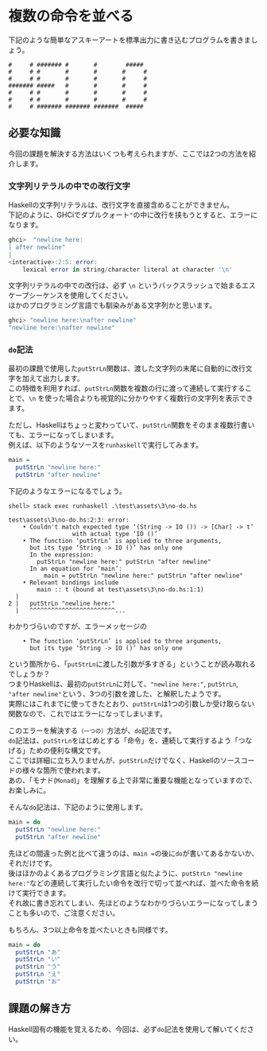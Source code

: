 # 複数の命令を並べる

下記のような簡単なアスキーアートを標準出力に書き込むプログラムを書きましょう。

```
#     # ####### #       #        #####
#     # #       #       #       #     #
#     # #       #       #       #     #
####### #####   #       #       #     #
#     # #       #       #       #     #
#     # #       #       #       #     #
#     # ####### ####### #######  #####
```

## 必要な知識

今回の課題を解決する方法はいくつも考えられますが、ここでは2つの方法を紹介します。

### 文字列リテラルの中での改行文字

Haskellの文字列リテラルは、改行文字を直接含めることができません。  
下記のように、GHCiでダブルクォート`"`の中に改行を挟もうとすると、エラーになります。

```haskell
ghci>  "newline here:
| after newline"
|
<interactive>:2:5: error:
    lexical error in string/character literal at character '\n'
```

文字列リテラルの中での改行は、必ず `\n` というバックスラッシュで始まるエスケープシーケンスを使用してください。  
ほかのプログラミング言語でも馴染みがある文字列かと思います。

```haskell
ghci> "newline here:\nafter newline"
"newline here:\nafter newline"
```

### `do`記法

最初の課題で使用した`putStrLn`関数は、渡した文字列の末尾に自動的に改行文字を加えて出力します。  
この特徴を利用すれば、`putStrLn`関数を複数の行に渡って連続して実行することで、`\n` を使った場合よりも視覚的に分かりやすく複数行の文字列を表示できます。

ただし、Haskellはちょっと変わっていて、`putStrLn`関数をそのまま複数行書いても、エラーになってしまいます。  
例えば、以下のようなソースを`runhaskell`で実行してみます。

```haskell
main =
  putStrLn "newline here:"
  putStrLn "after newline"
```

下記のようなエラーになるでしょう。

```
shell> stack exec runhaskell .\test\assets\3\no-do.hs

test\assets\3\no-do.hs:2:3: error:
    • Couldn't match expected type ‘(String -> IO ()) -> [Char] -> t’
                  with actual type ‘IO ()’
    • The function ‘putStrLn’ is applied to three arguments,
      but its type ‘String -> IO ()’ has only one
      In the expression:
        putStrLn "newline here:" putStrLn "after newline"
      In an equation for ‘main’:
          main = putStrLn "newline here:" putStrLn "after newline"
    • Relevant bindings include
        main :: t (bound at test\assets\3\no-do.hs:1:1)
  |
2 |   putStrLn "newline here:"
  |   ^^^^^^^^^^^^^^^^^^^^^^^^...
```

わかりづらいのですが、エラーメッセージの

```
    • The function ‘putStrLn’ is applied to three arguments,
      but its type ‘String -> IO ()’ has only one
```

という箇所から、「`putStrLn`に渡した引数が多すぎる」ということが読み取れるでしょうか？  
つまりHaskellは、最初の`putStrLn`に対して、`"newline here:"`, `putStrLn`, `"after newline"`という、3つの引数を渡した、と解釈したようです。  
実際にはこれまでに使ってきたとおり、`putStrLn`は1つの引数しか受け取らない関数なので、これではエラーになってしまいます。

このエラーを解決する<small>（一つの）</small>方法が、`do`記法です。  
`do`記法は、`putStrLn`をはじめとする「命令」を、連続して実行するよう「つなげる」ための便利な構文です。  
ここでは詳細に立ち入りませんが、`putStrLn`だけでなく、Haskellのソースコードの様々な箇所で使われます。  
あの、「モナド(`Monad`)」を理解する上で非常に重要な機能となっていますので、お楽しみに。

そんな`do`記法は、下記のように使用します。

```haskell
main = do
  putStrLn "newline here:"
  putStrLn "after newline"
```

先ほどの間違った例と比べて違うのは、`main =`の後に`do`が書いてあるかないか、それだけです。  
後はほかのよくあるプログラミング言語と似たように、`putStrLn "newline here:"`などの連続して実行したい命令を改行で切って並べれば、並べた命令を続けて実行できます。  
それ故に書き忘れてしまい、先ほどのようなわかりづらいエラーになってしまうことも多いので、ご注意ください。

もちろん、3つ以上命令を並べたいときも同様です。

```haskell
main = do
  putStrLn "あ"
  putStrLn "い"
  putStrLn "う"
  putStrLn "え"
  putStrLn "お"
```

## 課題の解き方

Haskell固有の機能を覚えるため、今回は、必ず`do`記法を使用して解いてください。

